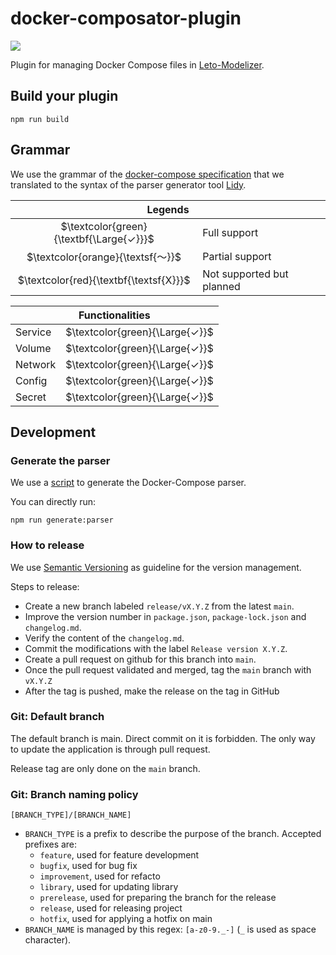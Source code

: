 # docker-composator-plugin

[![](https://dcbadge.vercel.app/api/server/zkKfj9gj2C?style=flat&theme=default-inverted)](https://discord.gg/zkKfj9gj2C)

Plugin for managing Docker Compose files in [Leto-Modelizer](https://github.com/ditrit/leto-modelizer).

## Build your plugin

```
npm run build
```

## Grammar

We use the grammar of the [docker-compose specification](https://github.com/compose-spec/compose-spec/blob/master/spec.md) that we translated to the syntax of the parser generator tool [Lidy](https://github.com/ditrit/lidy-js).

<table>
  <thead>
    <tr>
      <th colspan="2">Legends</th>
    </tr>
  </thead>
  <tbody>
    <tr>
      <td align="center">$\textcolor{green}{\textbf{\Large{✓}}}$</td>
      <td>Full support</td>
    </tr>
    <tr>
      <td align="center">$\textcolor{orange}{\textsf{〜}}$</td>
      <td>Partial support</td>
    </tr>
    <tr>
      <td align="center">$\textcolor{red}{\textbf{\textsf{X}}}$</td>
      <td>Not supported but planned</td>
    </tr>
  </tbody>
</table>
<table>
  <thead>
    <tr>
      <th colspan="6">Functionalities</th>
    </tr>
  </thead>
  <tbody>
    <tr>
      <td colspan="5">Service</td>
      <td align="center">$\textcolor{green}{\Large{✓}}$</td>
    </tr>
    <tr>
      <td colspan="5">Volume</td>
      <td align="center">$\textcolor{green}{\Large{✓}}$</td>
    </tr>
    <tr>
      <td colspan="5">Network</td>
      <td align="center">$\textcolor{green}{\Large{✓}}$</td>
    </tr>
    <tr>
      <td colspan="5">Config</td>
      <td align="center">$\textcolor{green}{\Large{✓}}$</td>
    </tr>
    <tr>
      <td colspan="5">Secret</td>
      <td align="center">$\textcolor{green}{\Large{✓}}$</td>
    </tr>
  </tbody>
</table>

## Development

### Generate the parser

We use a [script](scripts/generate_parser.js) to generate the Docker-Compose parser.

You can directly run:

```
npm run generate:parser
```

### How to release

We use [Semantic Versioning](https://semver.org/spec/v2.0.0.html) as guideline for the version management.

Steps to release:

- Create a new branch labeled `release/vX.Y.Z` from the latest `main`.
- Improve the version number in `package.json`, `package-lock.json` and `changelog.md`.
- Verify the content of the `changelog.md`.
- Commit the modifications with the label `Release version X.Y.Z`.
- Create a pull request on github for this branch into `main`.
- Once the pull request validated and merged, tag the `main` branch with `vX.Y.Z`
- After the tag is pushed, make the release on the tag in GitHub

### Git: Default branch

The default branch is main. Direct commit on it is forbidden. The only way to update the application is through pull request.

Release tag are only done on the `main` branch.

### Git: Branch naming policy

`[BRANCH_TYPE]/[BRANCH_NAME]`

- `BRANCH_TYPE` is a prefix to describe the purpose of the branch. Accepted prefixes are:
  - `feature`, used for feature development
  - `bugfix`, used for bug fix
  - `improvement`, used for refacto
  - `library`, used for updating library
  - `prerelease`, used for preparing the branch for the release
  - `release`, used for releasing project
  - `hotfix`, used for applying a hotfix on main
- `BRANCH_NAME` is managed by this regex: `[a-z0-9._-]` (`_` is used as space character).